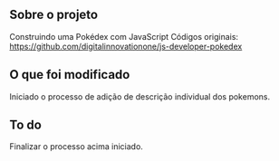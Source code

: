 ## Sobre o projeto

Construindo uma Pokédex com JavaScript 
Códigos originais: https://github.com/digitalinnovationone/js-developer-pokedex

## O que foi modificado

Iniciado o processo de adição de descrição individual dos pokemons.

## To do

Finalizar o processo acima iniciado.
